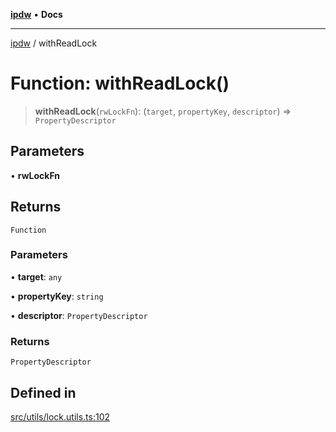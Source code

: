 [**ipdw**](../README.md) • **Docs**

***

[ipdw](../globals.md) / withReadLock

# Function: withReadLock()

> **withReadLock**(`rwLockFn`): (`target`, `propertyKey`, `descriptor`) => `PropertyDescriptor`

## Parameters

• **rwLockFn**

## Returns

`Function`

### Parameters

• **target**: `any`

• **propertyKey**: `string`

• **descriptor**: `PropertyDescriptor`

### Returns

`PropertyDescriptor`

## Defined in

[src/utils/lock.utils.ts:102](https://github.com/humandataincome/ipdw/blob/cffd44f47ee394d38eaa57c50e77342565775d5e/src/utils/lock.utils.ts#L102)
